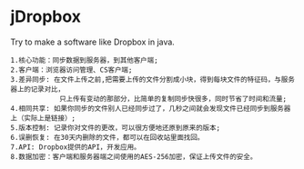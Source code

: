 jDropbox
========

Try to make a software like Dropbox in java.

    1.核心功能：同步数据到服务器，到其他客户端;
    2.客户端：浏览器访问管理、CS客户端;
    3.差异同步: 在文件上传之前,把需要上传的文件分割成小块，得到每块文件的特征码，与服务器上的记录对比，
                只上传有变动的那部分，比简单的复制同步快很多，同时节省了时间和流量;
    4.相同共享: 如果你同步的文件别人已经同步过了，几秒之间就会发现文件已经同步到服务器上（实际上是链接）;
    5.版本控制: 记录你对文件的更改，可以很方便地还原到原来的版本;
    6.误删恢复: 在30天内删除的文件，都可以在回收站里面找回。
    7.API: Dropbox提供的API，开发应用。
    8.数据加密：客户端和服务器端之间使用的AES-256加密，保证上传文件的安全。

